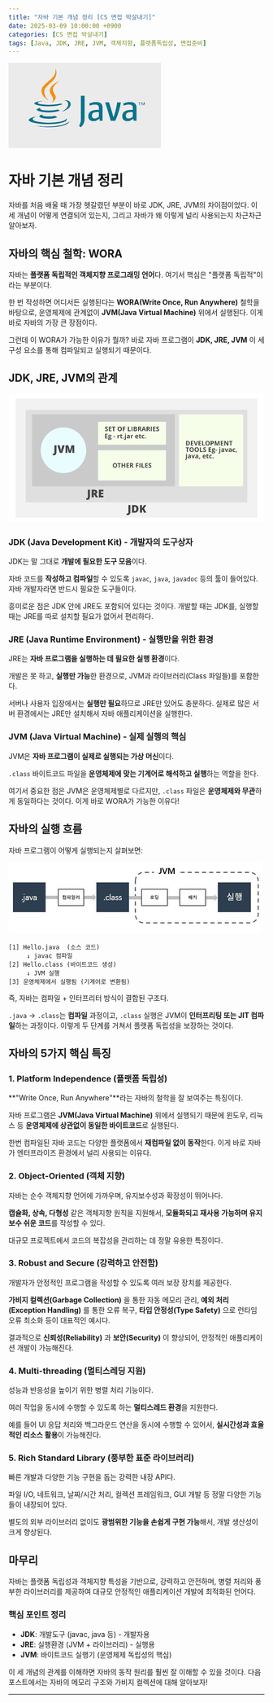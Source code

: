 ```yaml
---
title: "자바 기본 개념 정리 [CS 면접 박살내기]"
date: 2025-03-09 10:00:00 +0900
categories: [CS 면접 박살내기]
tags: [Java, JDK, JRE, JVM, 객체지향, 플랫폼독립성, 면접준비]
---
```


![Java 로고](/assets/img/posts/2025-03-09-java-basics-cs-interview/java_1.png)

# 자바 기본 개념 정리

자바를 처음 배울 때 가장 헷갈렸던 부분이 바로 JDK, JRE, JVM의 차이점이었다. 이 세 개념이 어떻게 연결되어 있는지, 그리고 자바가 왜 이렇게 널리 사용되는지 차근차근 알아보자.

## 자바의 핵심 철학: WORA

자바는 **플랫폼 독립적인 객체지향 프로그래밍 언어**다. 여기서 핵심은 "플랫폼 독립적"이라는 부분이다. 

한 번 작성하면 어디서든 실행된다는 **WORA(Write Once, Run Anywhere)** 철학을 바탕으로, 운영체제에 관계없이 **JVM(Java Virtual Machine)** 위에서 실행된다. 이게 바로 자바의 가장 큰 장점이다.

그런데 이 WORA가 가능한 이유가 뭘까? 바로 자바 프로그램이 **JDK, JRE, JVM** 이 세 구성 요소를 통해 컴파일되고 실행되기 때문이다.

## JDK, JRE, JVM의 관계

![JDK, JRE, JVM 관계도](/assets/img/posts/2025-03-09-java-basics-cs-interview/jdk.png)

### JDK (Java Development Kit) - 개발자의 도구상자

JDK는 말 그대로 **개발에 필요한 도구 모음**이다. 

자바 코드를 **작성하고 컴파일**할 수 있도록 `javac`, `java`, `javadoc` 등의 툴이 들어있다. 자바 개발자라면 반드시 필요한 도구들이다. 

흥미로운 점은 JDK 안에 JRE도 포함되어 있다는 것이다. 개발할 때는 JDK를, 실행할 때는 JRE를 따로 설치할 필요가 없어서 편리하다.

### JRE (Java Runtime Environment) - 실행만을 위한 환경

JRE는 **자바 프로그램을 실행하는 데 필요한 실행 환경**이다.

개발은 못 하고, **실행만 가능**한 환경으로, JVM과 라이브러리(Class 파일들)를 포함한다. 

서버나 사용자 입장에서는 **실행만 필요**하므로 JRE만 있어도 충분하다. 실제로 많은 서버 환경에서는 JRE만 설치해서 자바 애플리케이션을 실행한다.

### JVM (Java Virtual Machine) - 실제 실행의 핵심

JVM은 **자바 프로그램이 실제로 실행되는 가상 머신**이다.

`.class` 바이트코드 파일을 **운영체제에 맞는 기계어로 해석하고 실행**하는 역할을 한다. 

여기서 중요한 점은 JVM은 운영체제별로 다르지만, `.class` 파일은 **운영체제와 무관**하게 동일하다는 것이다. 이게 바로 WORA가 가능한 이유다!

## 자바의 실행 흐름

자바 프로그램이 어떻게 실행되는지 살펴보면:

![자바 실행 흐름](/assets/img/posts/2025-03-09-java-basics-cs-interview/java_2.jpg)

```
[1] Hello.java  (소스 코드)
     ↓ javac 컴파일
[2] Hello.class (바이트코드 생성)
     ↓ JVM 실행
[3] 운영체제에서 실행됨 (기계어로 변환됨)
```

즉, 자바는 컴파일 + 인터프리터 방식이 결합된 구조다. 

`.java` → `.class`는 **컴파일** 과정이고, `.class` 실행은 JVM이 **인터프리팅 또는 JIT 컴파일**하는 과정이다. 이렇게 두 단계를 거쳐서 플랫폼 독립성을 보장하는 것이다.

## 자바의 5가지 핵심 특징

### 1. Platform Independence (플랫폼 독립성)

**"Write Once, Run Anywhere"**라는 자바의 철학을 잘 보여주는 특징이다.

자바 프로그램은 **JVM(Java Virtual Machine)** 위에서 실행되기 때문에 윈도우, 리눅스 등 **운영체제에 상관없이 동일한 바이트코드**로 실행된다. 

한번 컴파일된 자바 코드는 다양한 플랫폼에서 **재컴파일 없이 동작**한다. 이게 바로 자바가 엔터프라이즈 환경에서 널리 사용되는 이유다.

### 2. Object-Oriented (객체 지향)

자바는 순수 객체지향 언어에 가까우며, 유지보수성과 확장성이 뛰어나다.

**캡슐화, 상속, 다형성** 같은 객체지향 원칙을 지원해서, **모듈화되고 재사용 가능하며 유지보수 쉬운 코드**를 작성할 수 있다. 

대규모 프로젝트에서 코드의 복잡성을 관리하는 데 정말 유용한 특징이다.

### 3. Robust and Secure (강력하고 안전함)

개발자가 안정적인 프로그램을 작성할 수 있도록 여러 보장 장치를 제공한다.

**가비지 컬렉션(Garbage Collection)** 을 통한 자동 메모리 관리, **예외 처리(Exception Handling)** 를 통한 오류 복구, **타입 안정성(Type Safety)** 으로 런타임 오류 최소화 등이 대표적인 예시다.

결과적으로 **신뢰성(Reliability)** 과 **보안(Security)** 이 향상되어, 안정적인 애플리케이션 개발이 가능해진다.

### 4. Multi-threading (멀티스레딩 지원)

성능과 반응성을 높이기 위한 병렬 처리 기능이다.

여러 작업을 동시에 수행할 수 있도록 하는 **멀티스레드 환경**을 지원한다. 

예를 들어 UI 응답 처리와 백그라운드 연산을 동시에 수행할 수 있어서, **실시간성과 효율적인 리소스 활용**이 가능해진다.

### 5. Rich Standard Library (풍부한 표준 라이브러리)

빠른 개발과 다양한 기능 구현을 돕는 강력한 내장 API다.

파일 I/O, 네트워크, 날짜/시간 처리, 컬렉션 프레임워크, GUI 개발 등 정말 다양한 기능들이 내장되어 있다. 

별도의 외부 라이브러리 없이도 **광범위한 기능을 손쉽게 구현 가능**해서, 개발 생산성이 크게 향상된다.

## 마무리

자바는 플랫폼 독립성과 객체지향 특성을 기반으로, 강력하고 안전하며, 병렬 처리와 풍부한 라이브러리를 제공하여 대규모 안정적인 애플리케이션 개발에 최적화된 언어다.

### 핵심 포인트 정리

- **JDK**: 개발도구 (javac, java 등) - 개발자용
- **JRE**: 실행환경 (JVM + 라이브러리) - 실행용  
- **JVM**: 바이트코드 실행기 (운영체제 독립성의 핵심)

이 세 개념의 관계를 이해하면 자바의 동작 원리를 훨씬 잘 이해할 수 있을 것이다. 다음 포스트에서는 자바의 메모리 구조와 가비지 컬렉션에 대해 알아보자!

---

<!-- 이미지 제안:
- JDK, JRE, JVM 관계도 (계층 구조로 표현)
- 자바 실행 흐름 다이어그램 (소스코드 → 바이트코드 → 기계어)
- WORA 개념을 보여주는 플랫폼 독립성 다이어그램
- 객체지향 프로그래밍의 4대 특징 (캡슐화, 상속, 다형성, 추상화) 설명 이미지
- 가비지 컬렉션 동작 과정 시각화
- 멀티스레딩 vs 단일스레딩 비교 이미지
-->
